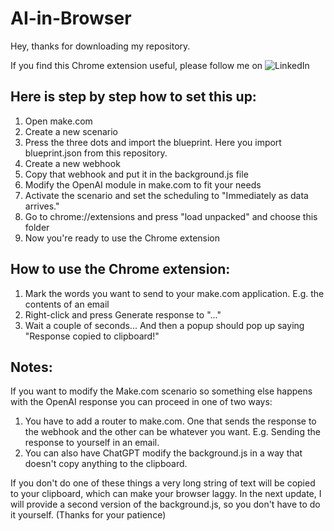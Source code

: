 ﻿# AI-in-Browser
﻿Hey, thanks for downloading my repository.

﻿If you find this Chrome extension useful, please follow me on ![LinkedIn](www.linkedin.com/in/oskar-gravesen-369262303)

## ﻿Here is step by step how to set this up:
1. Open make.com
2. Create a new scenario
3. Press the three dots and import the blueprint. Here you import blueprint.json from this repository.
4. Create a new webhook
5. Copy that webhook and put it in the background.js file
6. Modify the OpenAI module in make.com to fit your needs
7. Activate the scenario and set the scheduling to "Immediately as data arrives."
8. Go to chrome://extensions and press "load unpacked" and choose this folder
9. Now you're ready to use the Chrome extension

## ﻿How to use the Chrome extension:
1. Mark the words you want to send to your make.com application. E.g. the contents of an email
2. Right-click and press Generate response to "..."
3. Wait a couple of seconds... And then a popup should pop up saying "Response copied to clipboard!"

## ﻿Notes:
﻿If you want to modify the Make.com scenario so something else happens with the OpenAI response you can proceed in one of two ways:
1. You have to add a router to make.com. One that sends the response to the webhook and the other can be whatever you want. E.g. Sending the response to yourself in an email.
2. You can also have ChatGPT modify the background.js in a way that doesn't copy anything to the clipboard.

If you don't do one of these things a very long string of text will be copied to your clipboard, which can make your browser laggy.
﻿In the next update, I will provide a second version of the background.js, so you don't have to do it yourself. (Thanks for your patience)
